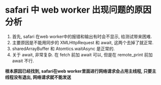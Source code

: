 # safari 中 web worker 出现问题的原因分析

1. 首先, safari 在web worker中的报错和输出有时会不显示, 给测试带来困难.
2. 主要原因是不能用同步的 XMLHttpRequest 和 await, 这两个去掉了就正常.
3. sharedArrayBuffer 和 Atomtics.waitAsync 是正常的.
4. 关于 await, 非常复杂. 在 fetch 前加 await 可以, 但是在 remote_print 前加 await 不行.

**根本原因已经找到, safari在web worker里面进行网络请求会占用主线程, 只要主线程没有退出, 网络请求就不能发送**
